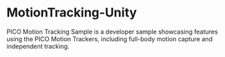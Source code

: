 # MotionTracking-Unity
PICO Motion Tracking Sample is a developer sample showcasing features using the PICO Motion Trackers, including full-body motion capture and independent tracking. 

